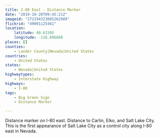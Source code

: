 ```yaml
---
title: I-80 East - Distance Marker
date: "2019-10-20T09:45:21Z"
imageid: "272194323085262989"
flickrid: "49001125461"
location:
    latitude: 40.61595
    longitude: -116.896688
places: []
counties:
    - Lander County|Nevada|United States
countries:
    - United States
states:
    - Nevada|United States
highwaytypes:
    - Interstate Highway
highways:
    - I-80
tags:
    - Big Green Sign
    - Distance Marker

---
```

Distance marker on I-80 east.  Distance to Carlin, Elko, and Salt Lake City.  This is the first appearance of Salt Lake City as a control city along I-80 east in Nevada.